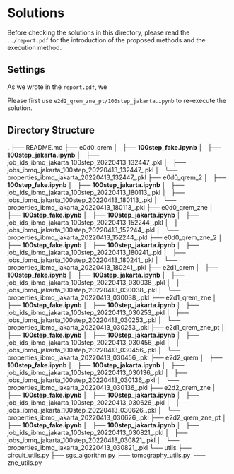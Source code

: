 # Solutions

Before checking the solutions in this directory, please read the `../report.pdf` for the introduction of the proposed methods and the execution method.

## Settings

As we wrote in the `report.pdf`, we 

Please first use `e2d2_qrem_zne_pt/100step_jakarta.ipynb` to re-execute the solution.


##  Directory Structure
.
├── README.md
├── e0d0_qrem
│   ├── **100step_fake.ipynb**
│   ├── **100step_jakarta.ipynb**
│   ├── job_ids_ibmq_jakarta_100step_20220413_132447_.pkl
│   ├── jobs_ibmq_jakarta_100step_20220413_132447_.pkl
│   └── properties_ibmq_jakarta_20220413_132447_.pkl
├── e0d0_qrem_2
│   ├── **100step_fake.ipynb**
│   ├── **100step_jakarta.ipynb**
│   ├── job_ids_ibmq_jakarta_100step_20220413_180113_.pkl
│   ├── jobs_ibmq_jakarta_100step_20220413_180113_.pkl
│   └── properties_ibmq_jakarta_20220413_180113_.pkl
├── e0d0_qrem_zne
│   ├── **100step_fake.ipynb**
│   ├── **100step_jakarta.ipynb**
│   ├── job_ids_ibmq_jakarta_100step_20220413_152244_.pkl
│   ├── jobs_ibmq_jakarta_100step_20220413_152244_.pkl
│   └── properties_ibmq_jakarta_20220413_152244_.pkl
├── e0d0_qrem_zne_2
│   ├── **100step_fake.ipynb**
│   ├── **100step_jakarta.ipynb**
│   ├── job_ids_ibmq_jakarta_100step_20220413_180241_.pkl
│   ├── jobs_ibmq_jakarta_100step_20220413_180241_.pkl
│   └── properties_ibmq_jakarta_20220413_180241_.pkl
├── e2d1_qrem
│   ├── **100step_fake.ipynb**
│   ├── **100step_jakarta.ipynb**
│   ├── job_ids_ibmq_jakarta_100step_20220413_030038_.pkl
│   ├── jobs_ibmq_jakarta_100step_20220413_030038_.pkl
│   └── properties_ibmq_jakarta_20220413_030038_.pkl
├── e2d1_qrem_zne
│   ├── **100step_fake.ipynb**
│   ├── **100step_jakarta.ipynb**
│   ├── job_ids_ibmq_jakarta_100step_20220413_030253_.pkl
│   ├── jobs_ibmq_jakarta_100step_20220413_030253_.pkl
│   └── properties_ibmq_jakarta_20220413_030253_.pkl
├── e2d1_qrem_zne_pt
│   ├── **100step_fake.ipynb**
│   ├── **100step_jakarta.ipynb**
│   ├── job_ids_ibmq_jakarta_100step_20220413_030456_.pkl
│   ├── jobs_ibmq_jakarta_100step_20220413_030456_.pkl
│   └── properties_ibmq_jakarta_20220413_030456_.pkl
├── e2d2_qrem
│   ├── **100step_fake.ipynb**
│   ├── **100step_jakarta.ipynb**
│   ├── job_ids_ibmq_jakarta_100step_20220413_030136_.pkl
│   ├── jobs_ibmq_jakarta_100step_20220413_030136_.pkl
│   └── properties_ibmq_jakarta_20220413_030136_.pkl
├── e2d2_qrem_zne
│   ├── **100step_fake.ipynb**
│   ├── **100step_jakarta.ipynb**
│   ├── job_ids_ibmq_jakarta_100step_20220413_030626_.pkl
│   ├── jobs_ibmq_jakarta_100step_20220413_030626_.pkl
│   └── properties_ibmq_jakarta_20220413_030626_.pkl
├── e2d2_qrem_zne_pt
│   ├── **100step_fake.ipynb**
│   ├── **100step_jakarta.ipynb**
│   ├── job_ids_ibmq_jakarta_100step_20220413_030821_.pkl
│   ├── jobs_ibmq_jakarta_100step_20220413_030821_.pkl
│   └── properties_ibmq_jakarta_20220413_030821_.pkl
└── utils
    ├── circuit_utils.py
    ├── sgs_algorithm.py
    ├── tomography_utils.py
    └── zne_utils.py